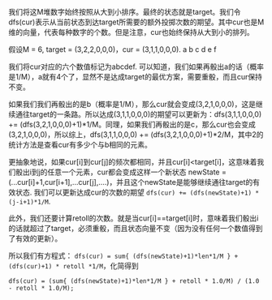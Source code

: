 我们将这M堆数字始终按照从大到小排序。最终的状态就是target。我们令dfs(cur)表示从当前状态到达target所需要的额外投掷次数的期望。其中cur也是M维的向量，代表每种数字的个数。但是注意，cur也始终保持从大到小的排列。

假设M = 6, target = (3,2,2,0,0,0)，cur = (3,1,1,0,0,0). 
                                          a b c d e f

我们将cur对应的六个数值标记为abcdef. 可以知道，我们如果再骰出a的话（概率是1/M），a就有4个了，显然不是达成target的最优方案，需要重骰，而且cur保持不变。

如果我们我们再骰出的是b（概率是1/M），那么cur就会变成(3,2,1,0,0,0)，这是继续通往target的一条路。所以达成(3,1,1,0,0,0)的期望可以更新为：dfs(3,1,1,0,0,0) += (dfs(3,2,1,0,0,0)+1)*1/M。同理，如果我们再骰出的是c，那么cur也会变成(3,2,1,0,0,0)，所以综上，dfs(3,1,1,0,0,0) += (dfs(3,2,1,0,0,0)+1)*2/M，其中2的统计方法是查看cur有多少个与b相同的元素。

更抽象地说，如果cur[i]到cur[j]的频次都相同，并且cur[i]<target[i]，这意味着我们骰出i到j的任意一个元素，cur都会变成这样一个新状态 newState = (...cur[i]+1,cur[i+1],...cur[j],....)，并且这个newState是能够继续通往target的有效状态. 我们可以更新达成cur的次数的期望 ```dfs(cur) += (dfs(newState)+1) * (j-i+1)*1/M```. 

此外，我们还要计算retoll的次数。就是当cur[i]==target[i]时，意味着我们骰出i的话就超过了target，必须重骰，而且状态向量不变（因为没有任何一个数值得到了有效的更新）。

所以我们有方程式： ```dfs(cur) = sum{ (dfs(newState)+1)*len*1/M } + (dfs(cur)+1) * retoll *1/M```，化简得到
```
dfs(cur) = (sum{ (dfs(newState)+1)*len*1/M } + retoll * 1.0/M) / (1.0 - retoll * 1.0/M);
```
